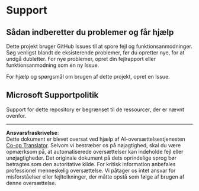 <!--
CO_OP_TRANSLATOR_METADATA:
{
  "original_hash": "872be8bc1b93ef1dd9ac3d6e8f99f6ab",
  "translation_date": "2025-08-26T20:42:29+00:00",
  "source_file": "SUPPORT.md",
  "language_code": "da"
}
-->
# Support
## Sådan indberetter du problemer og får hjælp  

Dette projekt bruger GitHub Issues til at spore fejl og funktionsanmodninger. Søg venligst blandt de eksisterende 
problemer, før du opretter nye, for at undgå dubletter. For nye problemer, opret din fejlrapport eller 
funktionsanmodning som en ny Issue.

For hjælp og spørgsmål om brugen af dette projekt, opret en Issue.

## Microsoft Supportpolitik  

Support for dette repository er begrænset til de ressourcer, der er nævnt ovenfor.

---

**Ansvarsfraskrivelse**:  
Dette dokument er blevet oversat ved hjælp af AI-oversættelsestjenesten [Co-op Translator](https://github.com/Azure/co-op-translator). Selvom vi bestræber os på nøjagtighed, skal du være opmærksom på, at automatiserede oversættelser kan indeholde fejl eller unøjagtigheder. Det originale dokument på dets oprindelige sprog bør betragtes som den autoritative kilde. For kritisk information anbefales professionel menneskelig oversættelse. Vi påtager os intet ansvar for misforståelser eller fejltolkninger, der måtte opstå som følge af brugen af denne oversættelse.